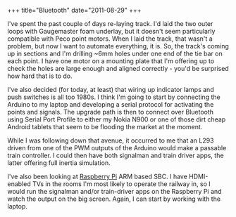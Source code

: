 +++
title="Bluetooth"
date="2011-08-29"
+++

I've spent the past couple of days re-laying track. I'd laid the two outer loops with Gaugemaster foam underlay, but it doesn't seem particularly compatible with Peco point motors. When I laid the track, that wasn't a problem, but now I want to automate everything, it is. So, the track's coming up in sections and I'm drilling ~6mm holes under one end of the tie bar on each point. I have one motor on a mounting plate that I'm offering up to check the holes are large enough and aligned correctly - you'd be surprised how hard that is to do.

I've also decided (for today, at least) that wiring up indicator lamps and push switches is all too 1980s. I think I'm going to start by connecting the Arduino to my laptop and developing a serial protocol for activating the points and signals. The upgrade path is then to connect over Bluetooth using Serial Port Profile to either my Nokia N900 or one of those dirt cheap Android tablets that seem to be flooding the market at the moment.

While I was following down that avenue, it occurred to me that an L293 driven from one of the PWM outputs of the Arduino would make a passable train controller. I could then have both signalman and train driver apps, the latter offering full inertia simulation.

I've also been looking at [Raspberry Pi](https://www.raspberrypi.org) ARM based SBC. I have HDMI-enabled TVs in the rooms I'm most likely to operate the railway in, so I would run the signalman and/or train-driver apps on the Raspberry Pi and watch the output on the big screen. Again, I can start by working with the laptop.